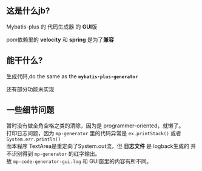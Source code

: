## 这是什么jb?

Mybatis-plus 的 代码生成器 的 **GUI**版

pom依赖里的 **velocity** 和 **spring** 是为了**兼容**

## 能干什么?

生成代码,do the same as the **`mybatis-plus-generator`**

还有部分功能未实现


## 一些细节问题

暂时没有做全角空格之类的清除，因为是 programmer-oriented，就懒了。  
打印日志问题，因为 `mp-generator` 里的代码异常是 `ex.printStack()` 或者 `System.err.println()`  
而本程序 TextArea是重定向了System.out流，但 **日志文件** 是 logback生成的 并不识别得到 `mp-generator` 的红字输出。  
故 `mp-code-generator-gui.log` 和 GUI窗里的内容有所不同。

